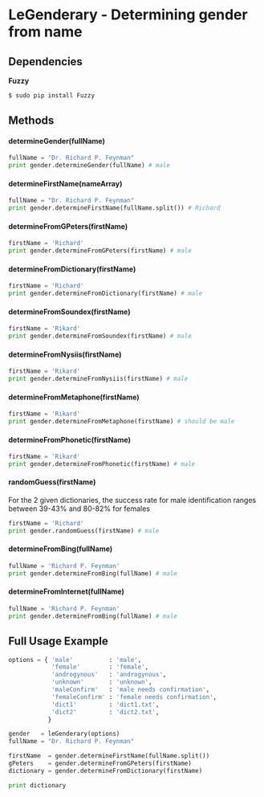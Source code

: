 # LeGenderary - Determining gender from name

## Dependencies

**Fuzzy**

```sh
$ sudo pip install Fuzzy
```

## Methods

#### determineGender(fullName)

```python
fullName = "Dr. Richard P. Feynman"
print gender.determineGender(fullName) # male
```

#### determineFirstName(nameArray)

```python
fullName = "Dr. Richard P. Feynman"
print gender.determineFirstName(fullName.split()) # Richard
```

#### determineFromGPeters(firstName)

```python
firstName = 'Richard'
print gender.determineFromGPeters(firstName) # male
```

#### determineFromDictionary(firstName)

```python
firstName = 'Richard'
print gender.determineFromDictionary(firstName) # male
```

#### determineFromSoundex(firstName)

```python
firstName = 'Rikard'
print gender.determineFromSoundex(firstName) # male
```

#### determineFromNysiis(firstName)

```python
firstName = 'Rikard'
print gender.determineFromNysiis(firstName) # male
```

#### determineFromMetaphone(firstName)

```python
firstName = 'Rikard'
print gender.determineFromMetaphone(firstName) # should be male
```

#### determineFromPhonetic(firstName)

```python
firstName = 'Rikard'
print gender.determineFromPhonetic(firstName) # male
```

#### randomGuess(firstName)

For the 2 given dictionaries, the success rate for male identification ranges between 39-43% and 80-82% for females

```python
firstName = 'Richard'
print gender.randomGuess(firstName) # male
```

#### determineFromBing(fullName)

```python
fullName = 'Richard P. Feynman'
print gender.determineFromBing(fullName) # male
```

#### determineFromInternet(fullName)

```python
fullName = 'Richard P. Feynman'
print gender.determineFromBing(fullName) # male
```


## Full Usage Example

```python
options = { 'male'          : 'male',
            'female'        : 'female',
            'androgynous'   : 'androgynous',
            'unknown'       : 'unknown',
            'maleConfirm'   : 'male needs confirmation',
            'femaleConfirm' : 'female needs confirmation',
            'dict1'         : 'dict1.txt',
            'dict2'         : 'dict2.txt',
           }

gender   = leGenderary(options)
fullName = "Dr. Richard P. Feynman"

firstName  = gender.determineFirstName(fullName.split())
gPeters    = gender.determineFromGPeters(firstName)
dictionary = gender.determineFromDictionary(firstName)

print dictionary
```
